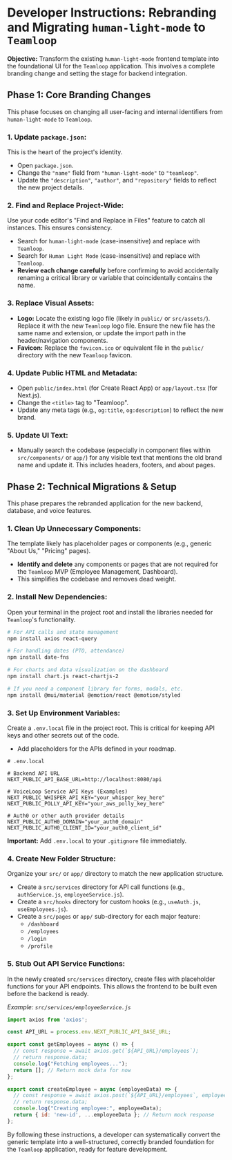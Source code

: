 # Developer Instructions: Rebranding and Migrating `human-light-mode` to `Teamloop`

**Objective:** Transform the existing `human-light-mode` frontend template into the foundational UI for the `Teamloop` application. This involves a complete branding change and setting the stage for backend integration.

## Phase 1: Core Branding Changes

This phase focuses on changing all user-facing and internal identifiers from `human-light-mode` to `Teamloop`.

### 1. Update `package.json`:
This is the heart of the project's identity.
- Open `package.json`.
- Change the `"name"` field from `"human-light-mode"` to `"teamloop"`.
- Update the `"description"`, `"author"`, and `"repository"` fields to reflect the new project details.

### 2. Find and Replace Project-Wide:
Use your code editor's "Find and Replace in Files" feature to catch all instances. This ensures consistency.
- Search for `human-light-mode` (case-insensitive) and replace with `Teamloop`.
- Search for `Human Light Mode` (case-insensitive) and replace with `Teamloop`.
- **Review each change carefully** before confirming to avoid accidentally renaming a critical library or variable that coincidentally contains the name.

### 3. Replace Visual Assets:
- **Logo:** Locate the existing logo file (likely in `public/` or `src/assets/`). Replace it with the new `Teamloop` logo file. Ensure the new file has the same name and extension, or update the import path in the header/navigation components.
- **Favicon:** Replace the `favicon.ico` or equivalent file in the `public/` directory with the new `Teamloop` favicon.

### 4. Update Public HTML and Metadata:
- Open `public/index.html` (for Create React App) or `app/layout.tsx` (for Next.js).
- Change the `<title>` tag to "Teamloop".
- Update any meta tags (e.g., `og:title`, `og:description`) to reflect the new brand.

### 5. Update UI Text:
- Manually search the codebase (especially in component files within `src/components/` or `app/`) for any visible text that mentions the old brand name and update it. This includes headers, footers, and about pages.

## Phase 2: Technical Migrations & Setup

This phase prepares the rebranded application for the new backend, database, and voice features.

### 1. Clean Up Unnecessary Components:
The template likely has placeholder pages or components (e.g., generic "About Us," "Pricing" pages).
- **Identify and delete** any components or pages that are not required for the `Teamloop` MVP (Employee Management, Dashboard).
- This simplifies the codebase and removes dead weight.

### 2. Install New Dependencies:
Open your terminal in the project root and install the libraries needed for `Teamloop`'s functionality.
```bash
# For API calls and state management
npm install axios react-query

# For handling dates (PTO, attendance)
npm install date-fns

# For charts and data visualization on the dashboard
npm install chart.js react-chartjs-2

# If you need a component library for forms, modals, etc.
npm install @mui/material @emotion/react @emotion/styled
```

### 3. Set Up Environment Variables:
Create a `.env.local` file in the project root. This is critical for keeping API keys and other secrets out of the code.
- Add placeholders for the APIs defined in your roadmap.

```plaintext
# .env.local

# Backend API URL
NEXT_PUBLIC_API_BASE_URL=http://localhost:8080/api

# VoiceLoop Service API Keys (Examples)
NEXT_PUBLIC_WHISPER_API_KEY="your_whisper_key_here"
NEXT_PUBLIC_POLLY_API_KEY="your_aws_polly_key_here"

# Auth0 or other auth provider details
NEXT_PUBLIC_AUTH0_DOMAIN="your_auth0_domain"
NEXT_PUBLIC_AUTH0_CLIENT_ID="your_auth0_client_id"
```
**Important:** Add `.env.local` to your `.gitignore` file immediately.

### 4. Create New Folder Structure:
Organize your `src/` or `app/` directory to match the new application structure.
- Create a `src/services` directory for API call functions (e.g., `authService.js`, `employeeService.js`).
- Create a `src/hooks` directory for custom hooks (e.g., `useAuth.js`, `useEmployees.js`).
- Create a `src/pages` or `app/` sub-directory for each major feature:
  - `/dashboard`
  - `/employees`
  - `/login`
  - `/profile`

### 5. Stub Out API Service Functions:
In the newly created `src/services` directory, create files with placeholder functions for your API endpoints. This allows the frontend to be built even before the backend is ready.

*Example: `src/services/employeeService.js`*
```javascript
import axios from 'axios';

const API_URL = process.env.NEXT_PUBLIC_API_BASE_URL;

export const getEmployees = async () => {
  // const response = await axios.get(`${API_URL}/employees`);
  // return response.data;
  console.log("Fetching employees...");
  return []; // Return mock data for now
};

export const createEmployee = async (employeeData) => {
  // const response = await axios.post(`${API_URL}/employees`, employeeData);
  // return response.data;
  console.log("Creating employee:", employeeData);
  return { id: 'new-id', ...employeeData }; // Return mock response
};
```

By following these instructions, a developer can systematically convert the generic template into a well-structured, correctly branded foundation for the `Teamloop` application, ready for feature development.


